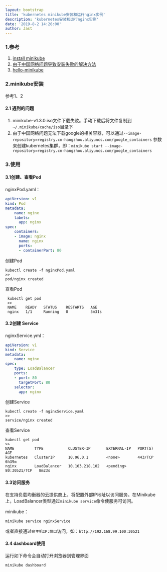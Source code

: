 ```yaml
---
layout: bootstrap
title: 'kubernetes minikube安装和运行nginx实例'
description: 'kubernetes安装和运行nginx实例'
date: '2019-8-2 14:26:00'
author: Jast
---
```


### 1.参考

1. [install minikube](https://kubernetes.io/docs/tasks/tools/install-minikube/)
2. [由于中国网络问题导致安装失败的解决方法](https://github.com/kubernetes/minikube/issues/3860)
3. [hello-minikube](https://kubernetes.io/docs/tutorials/hello-minikube/)

### 2.minikube安装

参考1、2

#### 2.1 遇到的问题

1. minikube-v1.3.0.iso文件下载失败。手动下载后将文件复制到`~/.minikube/cache/iso`目录下
2. 由于中国网络问题无法下载google的相关容器，可以通过`--image-repository=registry.cn-hangzhou.aliyuncs.com/google_containers` 参数来创建kubernetes集群，即：`minikube start --image-repository=registry.cn-hangzhou.aliyuncs.com/google_containers`


### 3.使用

#### 3.1创建、查看Pod

nginxPod.yaml：
```yaml
apiVersion: v1
kind: Pod
metadata:
    name: nginx
    labels:
      app: nginx
spec:
    containers:
    - image: nginx
      name: nginx
      ports:
      - containerPort: 80
```

创建Pod
```shell
kubectl create -f nginxPod.yaml
>>
pod/nginx created
```

查看Pod
```shell
 kubectl get pod
 >>
 NAME    READY   STATUS    RESTARTS   AGE
 nginx   1/1     Running   0          5m31s
```

#### 3.2创建 Service

nginxService.yml：
```yaml
apiVersion: v1
kind: Service
metadata:
    name: nginx
spec:
    type: LoadBalancer
    ports: 
    - port: 80
      targetPort: 80
    selector: 
      app: nginx
```
创建Service
```shell
kubectl create -f nginxService.yaml
>>
service/nginx created
```
查看Service
```shell
kubectl get pod
>>
NAME         TYPE           CLUSTER-IP       EXTERNAL-IP   PORT(S)        AGE
kubernetes   ClusterIP      10.96.0.1        <none>        443/TCP        6h39m
nginx        LoadBalancer   10.103.218.102   <pending>     80:30521/TCP   8m23s
```

#### 3.3访问服务

在支持负载均衡器的云提供商上，将配置外部IP地址以访问服务。在Minikube上，LoadBalancer类型通过`minikube service`命令使服务可访问。

minikube：
```
minikube service nginxService
```

或者直接通过`宿主机IP:端口`访问，如：`http://192.168.99.100:30521`

#### 3.4 dashboard使用

运行如下命令会自动打开浏览器到管理界面
```shell
minikube dashboard
```